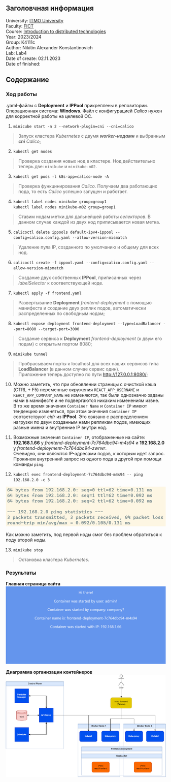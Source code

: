 ## Заголовчная информация
University: [ITMO University](https://itmo.ru/ru/)\
Faculty: [FICT](https://fict.itmo.ru)\
Course: [Introduction to distributed technologies](https://github.com/itmo-ict-faculty/introduction-to-distributed-technologies)\
Year: 2023/2024\
Group: K4111c\
Author: Nikitin Alexander Konstantinovich\
Lab: Lab4\
Date of create: 02.11.2023\
Date of finished: 
## Содержание
### Ход работы
.yaml-файлы с **Deployment** и **IPPool** прикреплены в репозитории.\
Операционная система: **Windows**. Файл с конфигурацией *Calico* нужен для корректной работы на целевой ОС.

1. `minicube start -n 2 --network-plugin=cni --cni=calico`
> Запуск кластера *Kubernetes* с двумя ***worker-нодами*** и выбранным ***cni*** *Calico*;

2. `kubectl get nodes`
> Проверка создания новых нод в кластере. Нод действительно теперь две: `minikube` и `minikube-m02`.

3. `kubectl get pods -l k8s-app=calico-node -A`
> Проверка функцинирования *Calico*. Получаем два работающих пода, то есть *Calico* успешно запущен и работает.

4. `kubectl label nodes minikube group=group1`\
`kubectl label nodes minikube-m02 group=group1`
> Ставим нодам метки для дальнейшей работы *селекторов*. В данном случае каждой из двух нод приписывается новая метка.

5. `calicoctl delete ippools default-ipv4-ippool --config=calico.config.yaml --allow-version-mismatch`
> Удаление пула IP, созданного по умолчанию и общему для всех нод.

6. `calicoctl create -f ippool.yaml --config=calico.config.yaml --allow-version-mismatch`
> Создание двух собственных **IPPool**, приписанных через *labelSelector* к соответствующей ноде.

7. `kubectl apply -f frontend.yaml`
> Развертывание **Deployment** *frontend-deployment* с помощью манифеста и создание двух реплик подов, автоматически распределенных по свободным нодам;

8. `kubectl expose deployment frontend-deployment --type=LoadBalancer --port=8080 --target-port=3000`
> Создание сервиса к **Deployment** *frontend-deployment* (к двум его подам) с открытым портом 8080;

9. `minikube tunnel`
> Пробрасываем порты к localhost для всех наших сервисов типа **LoadBalancer** (в данном случае сервис один).\
> Приложение теперь доступно по пути http://127.0.0.1:8080/;
 
10. Можно заметить, что при обновлении страницы с очисткой кэша (CTRL + F5) переменные окружения `REACT_APP_USERNAME` и `REACT_APP_COMPANY_NAME` не изменяются, так были однозначно заданы нами в манифесте и не подвергаются никаким изменениям извне.\
В то же время значения `Container Name` и `Container IP` имеют тенденцию изменяться, при этом значения `Container IP` соответствуют *cidr* из **IPPool**. Это связано с распределением нагрузки по двум созданным нами репликам подов, имеющих разные имена и внутренние IP внутри нод.


11. Возможные значения `Container IP`, отображенные на сайте: **192.168.1.66** у *frontend-deployment-7c764dbc94-m4s94* и **192.168.2.0** у *frontend-deployment-7c764dbc94-zwrwr*. \
Очевидно, они являются IP-адресами подов, к которым идет запрос. Прокинем внутренний запрос из одного пода в другой при помощи команды `ping`.


12. `kubectl exec frontend-deployment-7c764dbc94-m4s94 -- ping 192.168.2.0 -c 3`

![Результаты пинга](../imgs/ping.png)

Как можно заметить, под первой ноды смог без проблем обратиться к поду второй ноды.

13. `minikube stop`
> Остановка кластера *Kubernetes*.
### Результаты
**Главная страница сайта**
![Скриншот сайта](../imgs/lab4_success.png)

**Диаграмма организации контейнеров**
![Схемка](../imgs/scheme4.png)
